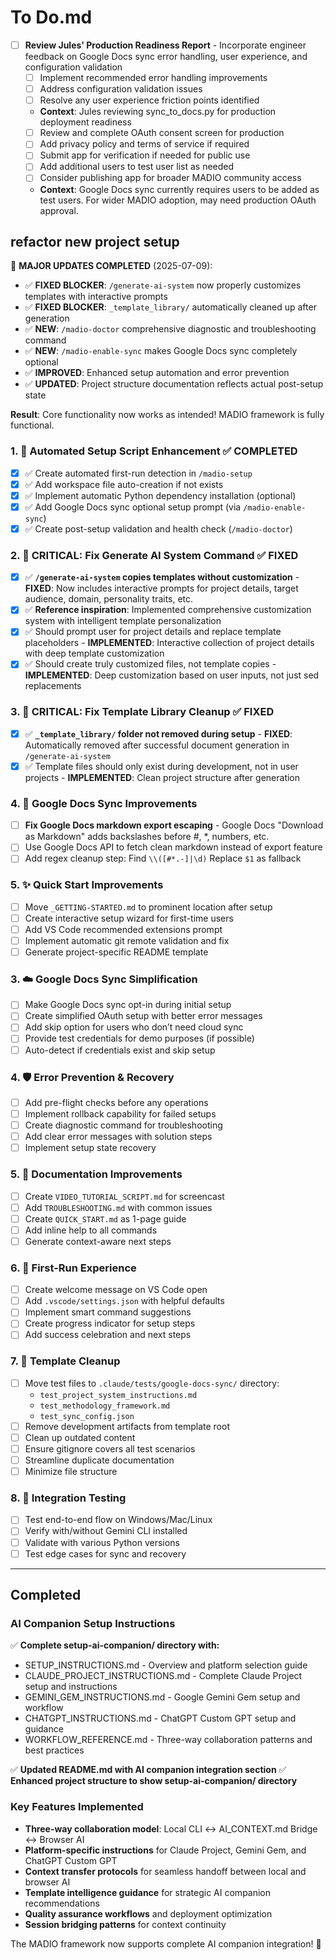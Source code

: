 # To Do.md

- [ ] **Review Jules' Production Readiness Report** - Incorporate engineer feedback on Google Docs sync error handling, user experience, and configuration validation
  - [ ] Implement recommended error handling improvements
  - [ ] Address configuration validation issues
  - [ ] Resolve any user experience friction points identified
  - **Context**: Jules reviewing sync_to_docs.py for production deployment readiness
  - [ ] Review and complete OAuth consent screen for production
  - [ ] Add privacy policy and terms of service if required
  - [ ] Submit app for verification if needed for public use
  - [ ] Add additional users to test user list as needed
  - [ ] Consider publishing app for broader MADIO community access
  - **Context**: Google Docs sync currently requires users to be added as test users. For wider MADIO adoption, may need production OAuth approval.

## refactor new project setup 

🎉 **MAJOR UPDATES COMPLETED** (2025-07-09):
- ✅ **FIXED BLOCKER**: `/generate-ai-system` now properly customizes templates with interactive prompts
- ✅ **FIXED BLOCKER**: `_template_library/` automatically cleaned up after generation
- ✅ **NEW**: `/madio-doctor` comprehensive diagnostic and troubleshooting command
- ✅ **NEW**: `/madio-enable-sync` makes Google Docs sync completely optional
- ✅ **IMPROVED**: Enhanced setup automation and error prevention
- ✅ **UPDATED**: Project structure documentation reflects actual post-setup state

**Result**: Core functionality now works as intended! MADIO framework is fully functional.
### 1. 🔧 Automated Setup Script Enhancement ✅ COMPLETED
- [x] ✅ Create automated first-run detection in `/madio-setup`
- [x] ✅ Add workspace file auto-creation if not exists  
- [x] ✅ Implement automatic Python dependency installation (optional)
- [x] ✅ Add Google Docs sync optional setup prompt (via `/madio-enable-sync`)
- [x] ✅ Create post-setup validation and health check (`/madio-doctor`)

### 2. 🚨 CRITICAL: Fix Generate AI System Command ✅ FIXED
- [x] ✅ **`/generate-ai-system` copies templates without customization** - **FIXED**: Now includes interactive prompts for project details, target audience, domain, personality traits, etc.
- [x] ✅ **Reference inspiration**: Implemented comprehensive customization system with intelligent template personalization
- [x] ✅ Should prompt user for project details and replace template placeholders - **IMPLEMENTED**: Interactive collection of project details with deep template customization
- [x] ✅ Should create truly customized files, not template copies - **IMPLEMENTED**: Deep customization based on user inputs, not just sed replacements

### 3. 🚨 CRITICAL: Fix Template Library Cleanup ✅ FIXED  
- [x] ✅ **`_template_library/` folder not removed during setup** - **FIXED**: Automatically removed after successful document generation in `/generate-ai-system`
- [x] ✅ Template files should only exist during development, not in user projects - **IMPLEMENTED**: Clean project structure after generation

### 4. 🔧 Google Docs Sync Improvements
- [ ] **Fix Google Docs markdown export escaping** - Google Docs "Download as Markdown" adds backslashes before #, *, numbers, etc.
- [ ] Use Google Docs API to fetch clean markdown instead of export feature
- [ ] Add regex cleanup step: Find `\\([#*.-]|\d)` Replace `$1` as fallback

### 5. ✨ Quick Start Improvements
- [ ] Move `_GETTING-STARTED.md` to prominent location after setup
- [ ] Create interactive setup wizard for first-time users
- [ ] Add VS Code recommended extensions prompt
- [ ] Implement automatic git remote validation and fix
- [ ] Generate project-specific README template

### 3. ☁️ Google Docs Sync Simplification
- [ ] Make Google Docs sync opt-in during initial setup
- [ ] Create simplified OAuth setup with better error messages
- [ ] Add skip option for users who don’t need cloud sync
- [ ] Provide test credentials for demo purposes (if possible)
- [ ] Auto-detect if credentials exist and skip setup

### 4. 🛡️ Error Prevention & Recovery
- [ ] Add pre-flight checks before any operations
- [ ] Implement rollback capability for failed setups
- [ ] Create diagnostic command for troubleshooting
- [ ] Add clear error messages with solution steps
- [ ] Implement setup state recovery

### 5. 📝 Documentation Improvements
- [ ] Create `VIDEO_TUTORIAL_SCRIPT.md` for screencast
- [ ] Add `TROUBLESHOOTING.md` with common issues
- [ ] Create `QUICK_START.md` as 1-page guide
- [ ] Add inline help to all commands
- [ ] Generate context-aware next steps

### 6. 🎉 First-Run Experience
- [ ] Create welcome message on VS Code open
- [ ] Add `.vscode/settings.json` with helpful defaults
- [ ] Implement smart command suggestions
- [ ] Create progress indicator for setup steps
- [ ] Add success celebration and next steps

### 7. 🧹 Template Cleanup
- [ ] Move test files to `.claude/tests/google-docs-sync/` directory:
  - `test_project_system_instructions.md`
  - `test_methodology_framework.md`
  - `test_sync_config.json`
- [ ] Remove development artifacts from template root
- [ ] Clean up outdated content
- [ ] Ensure gitignore covers all test scenarios
- [ ] Streamline duplicate documentation
- [ ] Minimize file structure

### 8. 🧪 Integration Testing
- [ ] Test end-to-end flow on Windows/Mac/Linux
- [ ] Verify with/without Gemini CLI installed
- [ ] Validate with various Python versions
- [ ] Test edge cases for sync and recovery

---

## Completed

### AI Companion Setup Instructions
✅ **Complete setup-ai-companion/ directory with:**
- SETUP_INSTRUCTIONS.md - Overview and platform selection guide
- CLAUDE_PROJECT_INSTRUCTIONS.md - Complete Claude Project setup and instructions
- GEMINI_GEM_INSTRUCTIONS.md - Google Gemini Gem setup and workflow
- CHATGPT_INSTRUCTIONS.md - ChatGPT Custom GPT setup and guidance
- WORKFLOW_REFERENCE.md - Three-way collaboration patterns and best practices

✅ **Updated README.md with AI companion integration section**
✅ **Enhanced project structure to show setup-ai-companion/ directory**

### Key Features Implemented
- **Three-way collaboration model**: Local CLI ↔ AI_CONTEXT.md Bridge ↔ Browser AI
- **Platform-specific instructions** for Claude Project, Gemini Gem, and ChatGPT Custom GPT
- **Context transfer protocols** for seamless handoff between local and browser AI
- **Template intelligence guidance** for strategic AI companion recommendations
- **Quality assurance workflows** and deployment optimization
- **Session bridging patterns** for context continuity

The MADIO framework now supports complete AI companion integration! 🎉